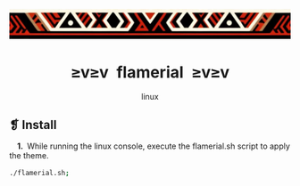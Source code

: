 <p align="center">
	<img src="../../imgs/ornament.webp" alt="" />
</p>
<h1 align="center">≥v≥v&ensp;flamerial&ensp;≥v≥v</h1>
<p align="center">linux</p>

## ❡ Install

&emsp;**1.**&ensp;While running the linux console, execute the flamerial.sh script to apply the theme.

```sh
./flamerial.sh;
```
